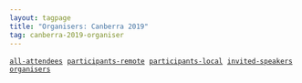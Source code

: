```yaml
---
layout: tagpage
title: "Organisers: Canberra 2019"
tag: canberra-2019-organiser
---
```

<a href="/tag/canberra-2019"><code><nobr>all-attendees</nobr></code></a>&nbsp;
<a href="/tag/canberra-2019-remote"><code><nobr>participants-remote</nobr></code></a>&nbsp;
<a href="/tag/canberra-2019-participant"><code><nobr>participants-local</nobr></code></a>&nbsp;
<a href="/tag/canberra-2019-speaker"><code><nobr>invited-speakers</nobr></code></a>&nbsp;
<a href="/tag/canberra-2019-organiser"><code><nobr>organisers</nobr></code></a>